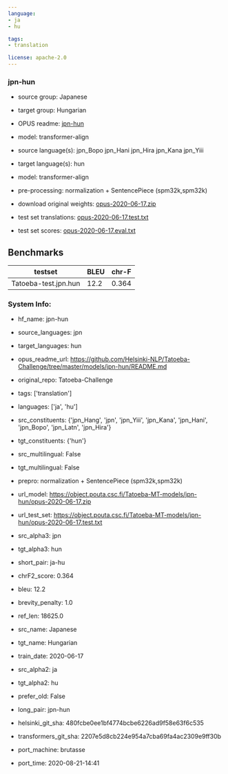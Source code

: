 ```yaml
---
language: 
- ja
- hu

tags:
- translation

license: apache-2.0
---
```


### jpn-hun

* source group: Japanese 
* target group: Hungarian 
*  OPUS readme: [jpn-hun](https://github.com/Helsinki-NLP/Tatoeba-Challenge/tree/master/models/jpn-hun/README.md)

*  model: transformer-align
* source language(s): jpn_Bopo jpn_Hani jpn_Hira jpn_Kana jpn_Yiii
* target language(s): hun
* model: transformer-align
* pre-processing: normalization + SentencePiece (spm32k,spm32k)
* download original weights: [opus-2020-06-17.zip](https://object.pouta.csc.fi/Tatoeba-MT-models/jpn-hun/opus-2020-06-17.zip)
* test set translations: [opus-2020-06-17.test.txt](https://object.pouta.csc.fi/Tatoeba-MT-models/jpn-hun/opus-2020-06-17.test.txt)
* test set scores: [opus-2020-06-17.eval.txt](https://object.pouta.csc.fi/Tatoeba-MT-models/jpn-hun/opus-2020-06-17.eval.txt)

## Benchmarks

| testset               | BLEU  | chr-F |
|-----------------------|-------|-------|
| Tatoeba-test.jpn.hun 	| 12.2 	| 0.364 |


### System Info: 
- hf_name: jpn-hun

- source_languages: jpn

- target_languages: hun

- opus_readme_url: https://github.com/Helsinki-NLP/Tatoeba-Challenge/tree/master/models/jpn-hun/README.md

- original_repo: Tatoeba-Challenge

- tags: ['translation']

- languages: ['ja', 'hu']

- src_constituents: {'jpn_Hang', 'jpn', 'jpn_Yiii', 'jpn_Kana', 'jpn_Hani', 'jpn_Bopo', 'jpn_Latn', 'jpn_Hira'}

- tgt_constituents: {'hun'}

- src_multilingual: False

- tgt_multilingual: False

- prepro:  normalization + SentencePiece (spm32k,spm32k)

- url_model: https://object.pouta.csc.fi/Tatoeba-MT-models/jpn-hun/opus-2020-06-17.zip

- url_test_set: https://object.pouta.csc.fi/Tatoeba-MT-models/jpn-hun/opus-2020-06-17.test.txt

- src_alpha3: jpn

- tgt_alpha3: hun

- short_pair: ja-hu

- chrF2_score: 0.364

- bleu: 12.2

- brevity_penalty: 1.0

- ref_len: 18625.0

- src_name: Japanese

- tgt_name: Hungarian

- train_date: 2020-06-17

- src_alpha2: ja

- tgt_alpha2: hu

- prefer_old: False

- long_pair: jpn-hun

- helsinki_git_sha: 480fcbe0ee1bf4774bcbe6226ad9f58e63f6c535

- transformers_git_sha: 2207e5d8cb224e954a7cba69fa4ac2309e9ff30b

- port_machine: brutasse

- port_time: 2020-08-21-14:41